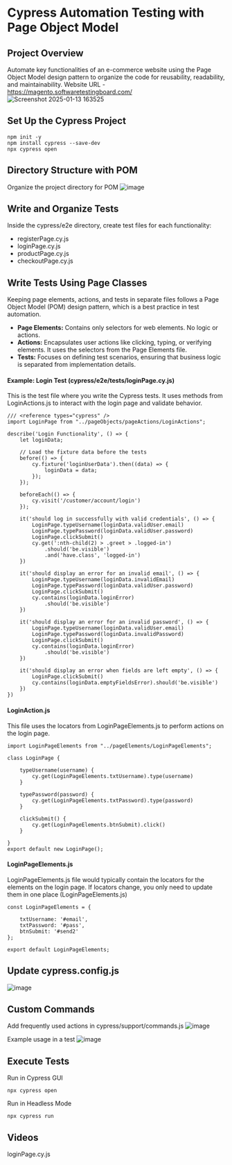 # Cypress Automation Testing with Page Object Model
## Project Overview 
Automate key functionalities of an e-commerce website using the Page Object Model design pattern to organize the code for reusability, readability, and maintainability.
Website URL - https://magento.softwaretestingboard.com/
![Screenshot 2025-01-13 163525](https://github.com/user-attachments/assets/e14207b7-8431-4d7f-82bc-97dd264dc0e0)

## Set Up the Cypress Project 
```
npm init -y
npm install cypress --save-dev
npx cypress open
```

## Directory Structure with POM
Organize the project directory for POM
![image](https://github.com/user-attachments/assets/b17cda47-7ba3-4cd0-81d8-ba259920f2eb)

## Write and Organize Tests
Inside the cypress/e2e directory, create test files for each functionality:
* registerPage.cy.js
* loginPage.cy.js
* productPage.cy.js
* checkoutPage.cy.js

## Write Tests Using Page Classes
Keeping page elements, actions, and tests in separate files follows a Page Object Model (POM) design pattern, which is a best practice in test automation.
* **Page Elements:** Contains only selectors for web elements. No logic or actions.
* **Actions:** Encapsulates user actions like clicking, typing, or verifying elements. It uses the selectors from the Page Elements file.
* **Tests:** Focuses on defining test scenarios, ensuring that business logic is separated from implementation details.

#### Example: Login Test (cypress/e2e/tests/loginPage.cy.js)
This is the test file where you write the Cypress tests. It uses methods from LoginActions.js to interact with the login page and validate behavior. 
```
/// <reference types="cypress" />
import LoginPage from "../pageObjects/pageActions/LoginActions";

describe('Login Functionality', () => {
    let loginData;

    // Load the fixture data before the tests
    before(() => {
        cy.fixture('loginUserData').then((data) => {
            loginData = data;
        });
    });

    beforeEach(() => {
        cy.visit('/customer/account/login')
    });

    it('should log in successfully with valid credentials', () => {
        LoginPage.typeUsername(loginData.validUser.email)
        LoginPage.typePassword(loginData.validUser.password)
        LoginPage.clickSubmit()
        cy.get(':nth-child(2) > .greet > .logged-in')
            .should('be.visible')
            .and('have.class', 'logged-in')
    })

    it('should display an error for an invalid email', () => {
        LoginPage.typeUsername(loginData.invalidEmail)
        LoginPage.typePassword(loginData.validUser.password)
        LoginPage.clickSubmit()
        cy.contains(loginData.loginError)
            .should('be.visible')
    })

    it('should display an error for an invalid password', () => {
        LoginPage.typeUsername(loginData.validUser.email)
        LoginPage.typePassword(loginData.invalidPassword)
        LoginPage.clickSubmit()
        cy.contains(loginData.loginError)
            .should('be.visible')
    })

    it('should display an error when fields are left empty', () => {
        LoginPage.clickSubmit()
        cy.contains(loginData.emptyFieldsError).should('be.visible')
    })
})
```
#### LoginAction.js
This file uses the locators from LoginPageElements.js to perform actions on the login page. 
```
import LoginPageElements from "../pageElements/LoginPageElements";

class LoginPage {

    typeUsername(username) {
        cy.get(LoginPageElements.txtUsername).type(username)
    }

    typePassword(password) {
        cy.get(LoginPageElements.txtPassword).type(password)
    }

    clickSubmit() {
        cy.get(LoginPageElements.btnSubmit).click()
    }

}
export default new LoginPage();
```
#### LoginPageElements.js
LoginPageElements.js file would typically contain the locators for the elements on the login page. If locators change, you only need to update them in one place (LoginPageElements.js)
```
const LoginPageElements = {

    txtUsername: '#email',
    txtPassword: '#pass',
    btnSubmit: '#send2'
};

export default LoginPageElements;
```
## Update cypress.config.js
![image](https://github.com/user-attachments/assets/d498a66d-49c6-4a1c-83a5-d6d28eadd30c)

## Custom Commands
Add frequently used actions in cypress/support/commands.js
![image](https://github.com/user-attachments/assets/be621631-17e0-4129-9c7c-075c93c1e71f)

Example usage in a test
![image](https://github.com/user-attachments/assets/290cb702-fb3b-4328-98a4-f1da144c4445)

## Execute Tests
Run in Cypress GUI
```
npx cypress open
```
Run in Headless Mode
```
npx cypress run
```
## Videos
loginPage.cy.js
